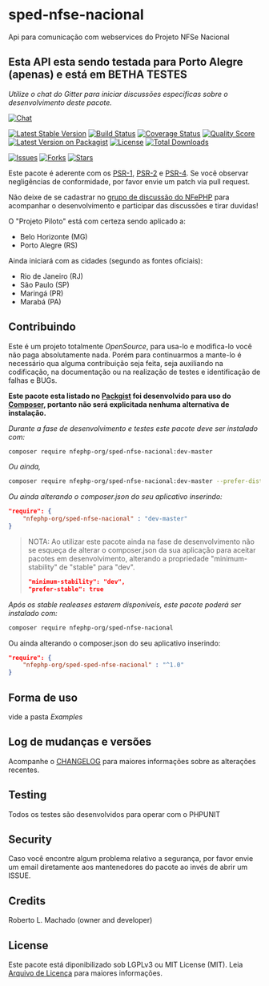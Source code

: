 # sped-nfse-nacional

Api para comunicação com webservices do Projeto NFSe Nacional

## Esta API esta sendo testada para Porto Alegre (apenas) e está em BETHA TESTES

*Utilize o chat do Gitter para iniciar discussões especificas sobre o desenvolvimento deste pacote.*

[![Chat][ico-gitter]][link-gitter]

[![Latest Stable Version][ico-stable]][link-packagist]
[![Build Status][ico-travis]][link-travis]
[![Coverage Status][ico-scrutinizer]][link-scrutinizer]
[![Quality Score][ico-code-quality]][link-code-quality]
[![Latest Version on Packagist][ico-version]][link-packagist]
[![License][ico-license]][link-packagist]
[![Total Downloads][ico-downloads]][link-downloads]

[![Issues][ico-issues]][link-issues]
[![Forks][ico-forks]][link-forks]
[![Stars][ico-stars]][link-stars]

Este pacote é aderente com os [PSR-1], [PSR-2] e [PSR-4]. Se você observar negligências de conformidade, por favor envie um patch via pull request.

[PSR-1]: https://github.com/php-fig/fig-standards/blob/master/accepted/PSR-1-basic-coding-standard.md
[PSR-2]: https://github.com/php-fig/fig-standards/blob/master/accepted/PSR-2-coding-style-guide.md
[PSR-4]: https://github.com/php-fig/fig-standards/blob/master/accepted/PSR-4-autoloader.md

Não deixe de se cadastrar no [grupo de discussão do NFePHP](http://groups.google.com/group/nfephp) para acompanhar o desenvolvimento e participar das discussões e tirar duvidas!

O "Projeto Piloto" está com certeza sendo aplicado a:

- Belo Horizonte (MG)
- Porto Alegre (RS)

Ainda iniciará com as cidades (segundo as fontes oficiais):  

- Rio de Janeiro (RJ)
- São Paulo (SP)
- Maringá (PR) 
- Marabá (PA)


## Contribuindo
Este é um projeto totalmente *OpenSource*, para usa-lo e modifica-lo você não paga absolutamente nada. Porém para continuarmos a mante-lo é necessário qua alguma contribuição seja feita, seja auxiliando na codificação, na documentação ou na realização de testes e identificação de falhas e BUGs.

**Este pacote esta listado no [Packgist](https://packagist.org/) foi desenvolvido para uso do [Composer](https://getcomposer.org/), portanto não será explicitada nenhuma alternativa de instalação.**

*Durante a fase de desenvolvimento e testes este pacote deve ser instalado com:*
```bash
composer require nfephp-org/sped-nfse-nacional:dev-master
```

*Ou ainda,*
```bash
composer require nfephp-org/sped-nfse-nacional:dev-master --prefer-dist
```

*Ou ainda alterando o composer.json do seu aplicativo inserindo:*
```json
"require": {
    "nfephp-org/sped-nfse-nacional" : "dev-master"
}
```

> NOTA: Ao utilizar este pacote ainda na fase de desenvolvimento não se esqueça de alterar o composer.json da sua aplicação para aceitar pacotes em desenvolvimento, alterando a propriedade "minimum-stability" de "stable" para "dev".
> ```json
> "minimum-stability": "dev",
> "prefer-stable": true
> ```

*Após os stable realeases estarem disponíveis, este pacote poderá ser instalado com:*
```bash
composer require nfephp-org/sped-nfse-nacional
```
Ou ainda alterando o composer.json do seu aplicativo inserindo:
```json
"require": {
    "nfephp-org/sped-sped-nfse-nacional" : "^1.0"
}
```

## Forma de uso
vide a pasta *Examples*

## Log de mudanças e versões
Acompanhe o [CHANGELOG](CHANGELOG.md) para maiores informações sobre as alterações recentes.

## Testing

Todos os testes são desenvolvidos para operar com o PHPUNIT

## Security

Caso você encontre algum problema relativo a segurança, por favor envie um email diretamente aos mantenedores do pacote ao invés de abrir um ISSUE.

## Credits

Roberto L. Machado (owner and developer)

## License

Este pacote está diponibilizado sob LGPLv3 ou MIT License (MIT). Leia  [Arquivo de Licença](LICENSE.md) para maiores informações.


[ico-stable]: https://poser.pugx.org/nfephp-org/sped-nfse-nacional/version
[ico-stars]: https://img.shields.io/github/stars/nfephp-org/sped-nfse-nacional.svg?style=flat-square
[ico-forks]: https://img.shields.io/github/forks/nfephp-org/sped-nfse-nacional.svg?style=flat-square
[ico-issues]: https://img.shields.io/github/issues/nfephp-org/sped-nfse-nacional.svg?style=flat-square
[ico-travis]: https://img.shields.io/travis/nfephp-org/sped-nfse-nacional/master.svg?style=flat-square
[ico-scrutinizer]: https://img.shields.io/scrutinizer/coverage/g/nfephp-org/sped-nfse-nacional.svg?style=flat-square
[ico-code-quality]: https://img.shields.io/scrutinizer/g/nfephp-org/sped-nfse-nacional.svg?style=flat-square
[ico-downloads]: https://img.shields.io/packagist/dt/nfephp-org/sped-nfse-nacional.svg?style=flat-square
[ico-version]: https://img.shields.io/packagist/v/nfephp-org/sped-nfse-nacional.svg?style=flat-square
[ico-license]: https://poser.pugx.org/nfephp-org/nfephp/license.svg?style=flat-square
[ico-gitter]: https://img.shields.io/badge/GITTER-4%20users%20online-green.svg?style=flat-square

[link-packagist]: https://packagist.org/packages/nfephp-org/sped-nfse-nacional
[link-travis]: https://travis-ci.org/nfephp-org/sped-nfse-nacional
[link-scrutinizer]: https://scrutinizer-ci.com/g/nfephp-org/sped-nfse-nacional/code-structure
[link-code-quality]: https://scrutinizer-ci.com/g/nfephp-org/sped-nfse-nacional
[link-downloads]: https://packagist.org/packages/nfephp-org/sped-nfse-nacional
[link-author]: https://github.com/nfephp-org
[link-issues]: https://github.com/nfephp-org/sped-nfse-nacional/issues
[link-forks]: https://github.com/nfephp-org/sped-nfse-nacional/network
[link-stars]: https://github.com/nfephp-org/sped-nfse-nacional/stargazers
[link-gitter]: https://gitter.im/nfephp-org/sped-nfse-nacional?utm_source=badge&utm_medium=badge&utm_campaign=pr-badge&utm_content=badge